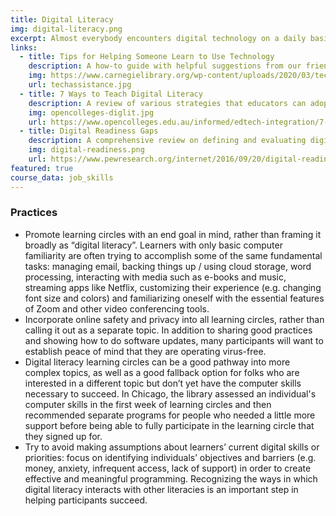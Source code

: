 ```yaml
---
title: Digital Literacy
img: digital-literacy.png
excerpt: Almost everybody encounters digital technology on a daily basis. Therefore, the desire to improve one’s digital literacy is a means to many different ends, including connecting with family, reading the news, applying for jobs, and expressing oneself creatively. Learning circles are designed to support a group of learners who want to learn the same thing for different reasons, and this makes the group learning format remarkably successful for digital literacy training across both desktop and mobile applications.
links:
  - title: Tips for Helping Someone Learn to Use Technology
    description: A how-to guide with helpful suggestions from our friends at Carnegie Library of Pittsburgh.
    img: https://www.carnegielibrary.org/wp-content/uploads/2020/03/techassistance.jpg
    url: techassistance.jpg
  - title: 7 Ways to Teach Digital Literacy
    description: A review of various strategies that educators can adopt when teaching digital literacy from Open Colleges in Australia. 
    img: opencolleges-diglit.jpg
    url: https://www.opencolleges.edu.au/informed/edtech-integration/7-ways-teach-digital-literacy/
  - title: Digital Readiness Gaps
    description: A comprehensive review on defining and evaluating digital readiness from the Pew Research Center.
    img: digital-readiness.png
    url: https://www.pewresearch.org/internet/2016/09/20/digital-readiness-gaps/
featured: true
course_data: job_skills
---
```

### Practices
- Promote learning circles with an end goal in mind, rather than framing it broadly as “digital literacy”. Learners with only basic computer familiarity are often trying to accomplish some of the same fundamental tasks: managing email, backing things up / using cloud storage, word processing, interacting with media such as e-books and music, streaming apps like Netflix, customizing their experience (e.g. changing font size and colors) and familiarizing oneself with the essential features of Zoom and other video conferencing tools. 
- Incorporate online safety and privacy into all learning circles, rather than calling it out as a separate topic. In addition to sharing good practices and showing how to do software updates, many participants will want to establish peace of mind that they are operating virus-free.
- Digital literacy learning circles can be a good pathway into more complex topics, as well as a good fallback option for folks who are interested in a different topic but don’t yet have the computer skills necessary to succeed. In Chicago, the library assessed an individual's computer skills in the first week of learning circles and then recommended separate programs for people who needed a little more support before being able to fully participate in the learning circle that they signed up for.
- Try to avoid making assumptions about learners’ current digital skills or priorities: focus on identifying individuals’ objectives and barriers (e.g. money, anxiety, infrequent access, lack of support) in order to create effective and meaningful programming. Recognizing the ways in which digital literacy interacts with other literacies is an important step in helping participants succeed.
